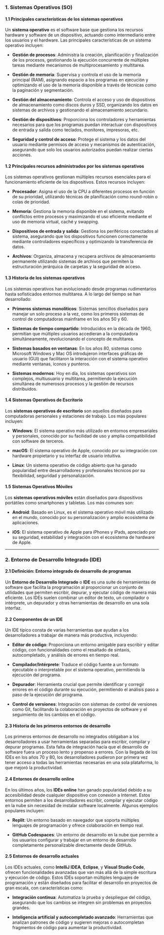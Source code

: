### **1. Sistemas Operativos (SO)**

#### **1.1 Principales características de los sistemas operativos**
Un **sistema operativo** es el software base que gestiona los recursos hardware y software de un dispositivo, actuando como intermediario entre los usuarios y el hardware. Las principales características de un sistema operativo incluyen:

- **Gestión de procesos**: Administra la creación, planificación y finalización de los procesos, gestionando la ejecución concurrente de múltiples tareas mediante mecanismos de multiprocesamiento y multitarea.
  
- **Gestión de memoria**: Supervisa y controla el uso de la memoria principal (RAM), asignando espacio a los programas en ejecución y optimizando el uso de la memoria disponible a través de técnicas como la paginación y segmentación.

- **Gestión del almacenamiento**: Controla el acceso y uso de dispositivos de almacenamiento como discos duros y SSD, organizando los datos en sistemas de archivos y gestionando el almacenamiento secundario.

- **Gestión de dispositivos**: Proporciona los controladores y herramientas necesarios para que los programas puedan interactuar con dispositivos de entrada y salida como teclados, monitores, impresoras, etc.

- **Seguridad y control de acceso**: Protege el sistema y los datos del usuario mediante permisos de acceso y mecanismos de autenticación, asegurando que solo los usuarios autorizados puedan realizar ciertas acciones.

#### **1.2 Principales recursos administrados por los sistemas operativos**
Los sistemas operativos gestionan múltiples recursos esenciales para el funcionamiento eficiente de los dispositivos. Estos recursos incluyen:

- **Procesador**: Asigna el uso de la CPU a diferentes procesos en función de su prioridad, utilizando técnicas de planificación como round-robin o colas de prioridad.

- **Memoria**: Gestiona la memoria disponible en el sistema, evitando conflictos entre procesos y maximizando el uso eficiente mediante el uso de memoria virtual, caché y swapping.

- **Dispositivos de entrada y salida**: Gestiona los periféricos conectados al sistema, asegurando que los dispositivos funcionen correctamente mediante controladores específicos y optimizando la transferencia de datos.

- **Archivos**: Organiza, almacena y recupera archivos de almacenamiento permanente utilizando sistemas de archivos que permiten la estructuración jerárquica de carpetas y la seguridad de acceso.

#### **1.3 Historia de los sistemas operativos**
Los sistemas operativos han evolucionado desde programas rudimentarios hasta sofisticados entornos multitarea. A lo largo del tiempo se han desarrollado:

- **Primeros sistemas monolíticos**: Sistemas sencillos diseñados para manejar un solo proceso a la vez, como los primeros sistemas de control de computadoras mainframe en los años 50 y 60.

- **Sistemas de tiempo compartido**: Introducidos en la década de 1960, permitían que múltiples usuarios accedieran a la computadora simultáneamente, revolucionando el concepto de multitarea.

- **Sistemas basados en ventanas**: En los años 80, sistemas como Microsoft Windows y Mac OS introdujeron interfaces gráficas de usuario (GUI) que facilitaron la interacción con el sistema operativo mediante ventanas, iconos y punteros.

- **Sistemas modernos**: Hoy en día, los sistemas operativos son complejos, multiusuario y multitarea, permitiendo la ejecución simultánea de numerosos procesos y la gestión de recursos distribuidos.

#### **1.4 Sistemas Operativos de Escritorio**
Los **sistemas operativos de escritorio** son aquellos diseñados para computadoras personales y estaciones de trabajo. Los más populares incluyen:

- **Windows**: El sistema operativo más utilizado en entornos empresariales y personales, conocido por su facilidad de uso y amplia compatibilidad con software de terceros.

- **macOS**: El sistema operativo de Apple, conocido por su integración con hardware propietario y su interfaz de usuario intuitiva.

- **Linux**: Un sistema operativo de código abierto que ha ganado popularidad entre desarrolladores y profesionales técnicos por su flexibilidad, seguridad y personalización.

#### **1.5 Sistemas Operativos Móviles**
Los **sistemas operativos móviles** están diseñados para dispositivos portátiles como smartphones y tabletas. Los más comunes son:

- **Android**: Basado en Linux, es el sistema operativo móvil más utilizado en el mundo, conocido por su personalización y amplio ecosistema de aplicaciones.

- **iOS**: El sistema operativo de Apple para iPhones y iPads, apreciado por su seguridad, estabilidad y integración con el ecosistema de hardware de Apple.

---

### **2. Entorno de Desarrollo Integrado (IDE)**

#### **2.1 Definición: Entorno integrado de desarrollo de programas**
Un **Entorno de Desarrollo Integrado** o **IDE** es una suite de herramientas de software que facilita la programación al proporcionar un conjunto de utilidades que permiten escribir, depurar, y ejecutar código de manera más eficiente. Los IDEs suelen combinar un editor de texto, un compilador o intérprete, un depurador y otras herramientas de desarrollo en una sola interfaz.

#### **2.2 Componentes de un IDE**
Un IDE típico consta de varias herramientas que ayudan a los desarrolladores a trabajar de manera más productiva, incluyendo:

- **Editor de código**: Proporciona un entorno amigable para escribir y editar código, con funcionalidades como el resaltado de sintaxis, autocompletado, y análisis de errores en tiempo real.

- **Compilador/Intérprete**: Traduce el código fuente a un formato ejecutable o interpretable por el sistema operativo, permitiendo la ejecución del programa.

- **Depurador**: Herramienta crucial que permite identificar y corregir errores en el código durante su ejecución, permitiendo el análisis paso a paso de la ejecución del programa.

- **Control de versiones**: Integración con sistemas de control de versiones como Git, facilitando la colaboración en proyectos de software y el seguimiento de los cambios en el código.

#### **2.3 Historia de los primeros entornos de desarrollo**
Los primeros entornos de desarrollo no integrados obligaban a los desarrolladores a usar herramientas separadas para escribir, compilar y depurar programas. Esta falta de integración hacía que el desarrollo de software fuera un proceso lento y propenso a errores. Con la llegada de los IDEs en los años 70 y 80, los desarrolladores pudieron por primera vez tener acceso a todas las herramientas necesarias en una sola plataforma, lo que mejoró la productividad.

#### **2.4 Entornos de desarrollo online**
En los últimos años, los **IDEs online** han ganado popularidad debido a su accesibilidad desde cualquier dispositivo con conexión a Internet. Estos entornos permiten a los desarrolladores escribir, compilar y ejecutar código en la nube sin necesidad de instalar software localmente. Algunos ejemplos populares incluyen:

- **Replit**: Un entorno basado en navegador que soporta múltiples lenguajes de programación y ofrece colaboración en tiempo real.
  
- **GitHub Codespaces**: Un entorno de desarrollo en la nube que permite a los usuarios configurar y trabajar en un entorno de desarrollo completamente personalizable directamente desde GitHub.

#### **2.5 Entornos de desarrollo actuales**
Los IDEs actuales, como **IntelliJ IDEA**, **Eclipse**, y **Visual Studio Code**, ofrecen funcionalidades avanzadas que van más allá de la simple escritura y ejecución de código. Estos IDEs soportan múltiples lenguajes de programación y están diseñados para facilitar el desarrollo en proyectos de gran escala, con características como:

- **Integración continua**: Automatiza la prueba y despliegue del código, asegurando que los cambios se integren sin problemas en proyectos grandes.
  
- **Inteligencia artificial y autocompletado avanzado**: Herramientas que analizan patrones de código y sugieren mejoras o autocompletan fragmentos de código para aumentar la productividad.